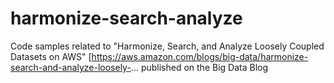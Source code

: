 # harmonize-search-analyze
Code samples related to "Harmonize, Search, and Analyze Loosely Coupled Datasets on AWS" [https://aws.amazon.com/blogs/big-data/harmonize-search-and-analyze-loosely-... published on the Big Data Blog
